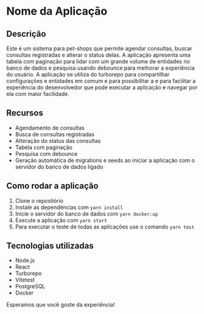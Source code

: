 # Nome da Aplicação

## Descrição

Este é um sistema para pet-shops que permite agendar consultas, buscar consultas registradas e alterar o status delas. A aplicação apresenta uma tabela com paginação para lidar com um grande volume de entidades no banco de dados e pesquisa usando debounce para melhorar a experiência do usuário. A aplicação se utiliza do turborepo para compartilhar configurações e entidades em comum e para possibilitar a e para facilitar a experiência do desenvolvedor que pode executar a aplicação e navegar por ela com maior facilidade.

## Recursos

- Agendamento de consultas
- Busca de consultas registradas
- Alteração do status das consultas
- Tabela com paginação
- Pesquisa com debounce
- Geração automática de migrations e seeds ao iniciar a aplicação com o servidor do banco de dados ligado

## Como rodar a aplicação

1. Clone o repositório
2. Instale as dependências com `yarn install`
3. Inicie o servidor do banco de dados com `yarn docker:up`
4. Execute a aplicação com `yarn start`
5. Para executar o teste de todas as aplicações use o comando `yarn test`

## Tecnologias utilizadas

- Node.js
- React
- Turborepo
- Vitetest
- PostgreSQL
- Docker

Esperamos que você goste da experiência!
